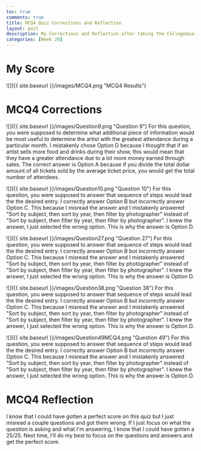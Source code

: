 ```yaml
---
toc: true
comments: true
title: MCQ4 Quiz Corrections and Reflection
layout: post
description: My Corrections and Reflection after taking the Collegeboard MCQ4
categories: [Week 28]
---
```


# My Score
![]({{ site.baseurl }}/images/MCQ4.png "MCQ4 Results")


# MCQ4 Corrections
![]({{ site.baseurl }}/images/Question9.png "Question 9")
For this question, you were supposed to determine what additional piece of information would be most useful to determine the artist with the greatest attendance during a particular month. I mistakenly chose Option D because I thought that if an artist sells more food and drinks during their show, this would mean that they have a greater attendance due to a lot more money earned through sales. The correct answer is Option A because if you divide the total dollar amount of all tickets sold by the average ticket price, you would get the total number of attendees.

![]({{ site.baseurl }}/images/Question10.png "Question 10")
For this question, you were supposed to answer that sequence of steps would lead the the desired entry. I correctly answer Option B but incorrectly answer Option C. This because I misread the answer and I mistakenly answered "Sort by subject, then sort by year, then filter by photographer" instead of "Sort by subject, then filter by year, then filter by photographer". I knew the answer, I just selected the wrong option. This is why the answer is Option D.

![]({{ site.baseurl }}/images/Question27.png "Question 27")
For this question, you were supposed to answer that sequence of steps would lead the the desired entry. I correctly answer Option B but incorrectly answer Option C. This because I misread the answer and I mistakenly answered "Sort by subject, then sort by year, then filter by photographer" instead of "Sort by subject, then filter by year, then filter by photographer". I knew the answer, I just selected the wrong option. This is why the answer is Option D.

![]({{ site.baseurl }}/images/Question38.png "Question 38")
For this question, you were supposed to answer that sequence of steps would lead the the desired entry. I correctly answer Option B but incorrectly answer Option C. This because I misread the answer and I mistakenly answered "Sort by subject, then sort by year, then filter by photographer" instead of "Sort by subject, then filter by year, then filter by photographer". I knew the answer, I just selected the wrong option. This is why the answer is Option D.

![]({{ site.baseurl }}/images/Question49MCQ4.png "Question 49")
For this question, you were supposed to answer that sequence of steps would lead the the desired entry. I correctly answer Option B but incorrectly answer Option C. This because I misread the answer and I mistakenly answered "Sort by subject, then sort by year, then filter by photographer" instead of "Sort by subject, then filter by year, then filter by photographer". I knew the answer, I just selected the wrong option. This is why the answer is Option D.

# MCQ4 Reflection
I know that I could have gotten a perfect score on this quiz but I just misread a couple questions and got them wrong. If I just focus on what the question is asking and what I'm answering, I know that I could have gotten a 25/25. Next time, I'll do my best to focus on the questions and answers and get the perfect score.